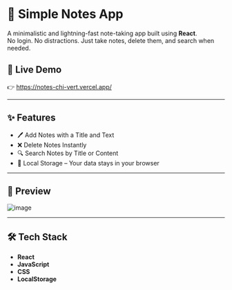 # 📝 Simple Notes App

A minimalistic and lightning-fast note-taking app built using **React**.  
No login. No distractions. Just take notes, delete them, and search when needed.

## 🚀 Live Demo

👉 https://notes-chi-vert.vercel.app/

---

## ✨ Features

- 🖊️ Add Notes with a Title and Text
- ❌ Delete Notes Instantly
- 🔍 Search Notes by Title or Content
- 💾 Local Storage – Your data stays in your browser

---

## 📸 Preview

![image](https://github.com/user-attachments/assets/e89ee308-4500-45f5-8f84-ea2043b82642)


---

## 🛠️ Tech Stack

- **React**
- **JavaScript**
- **CSS**
- **LocalStorage**

